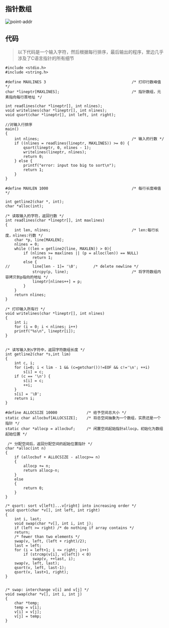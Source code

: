 ## 指针数组


![point-addr](http://7xocno.com1.z0.glb.clouddn.com/point-addr.png)





## 代码


> 以下代码是一个输入字符，然后根据每行排序，最后输出的程序，里边几乎涉及了C语言指针的所有细节

    #include <stdio.h>
    #include <string.h>
    
    #define MAXLINES 3                                   	/* 打印行数峰值 */
    char *lineptr[MAXLINES];                                /* 指针数组，元素指向每行首地址 */
    
    int readlines(char *lineptr[], int nlines);
    void writelines(char *lineptr[], int nlines);
    void qsort(char *lineptr[], int left, int right);
    
    //对输入行排序
    main()
    {
        int nlines;                                         /* 输入的行数 */
        if ((nlines = readlines(lineptr, MAXLINES)) >= 0) {
            qsort(lineptr, 0, nlines - 1);
            writelines(lineptr, nlines);
            return 0;
        } else {
            printf("error: input too big to sort\n");
            return 1;
        }
    }
    
    #define MAXLEN 1000                                     /* 每行长度峰值 */
    
    int getline2(char *, int);
    char *alloc(int);
    
    /* 读取输入的字符，返回行数 */
    int readlines(char *lineptr[], int maxlines)
    {
        int len, nlines;                                    /* len:每行长度，nlines:行数 */
        char *p, line[MAXLEN];
        nlines = 0;
        while ((len = getline2(line, MAXLEN)) > 0){
            if (nlines >= maxlines || (p = alloc(len)) == NULL)
                return 1;
            else {
    //          line[len - 1]= '\0';       /* delete newline */
                strcpy(p, line);							/* 将字符数组内容拷贝到p指向的地址 */
                lineptr[nlines++] = p;
            }
        }
        return nlines;
    }
    
    /* 打印输入所有行 */
    void writelines(char *lineptr[], int nlines)
    {
        int i;
        for (i = 0; i < nlines; i++)
        printf("%s\n", lineptr[i]);		
    }
    
    
    /* 读写输入到s字符中，返回字符数组长度 */
    int getline2(char *s,int lim)
    {
        int c, i;
        for (i=0; i < lim - 1 && (c=getchar())!=EOF && c!='\n'; ++i)
            s[i] = c;
        if (c == '\n') {
            s[i] = c;
            ++i;
        }
        s[i] = '\0';
        return i;
    }
    
    #define ALLOCSIZE 10000             /* 给予空间总大小 */
    static char allocbuf[ALLOCSIZE];    /* 将总空间抽象为一个数组，实质还是一个指针 */
    static char *allocp = allocbuf;     /* 闲置空间起始指针allocp，初始化为数组起始位置 */
    
     /* 分配空间后，返回分配空间的起始位置指针 */
    char *alloc(int n)
    {
        if (allocbuf + ALLOCSIZE - allocp>= n)
        {
            allocp += n;
            return allocp-n;
        }
        else
        {
            return 0;
        }
    }
    
    /* qsort: sort v[left]...v[right] into increasing order */
    void qsort(char *v[], int left, int right)
    {
    	int i, last;
    	void swap(char *v[], int i, int j);
    	if (left >= right) /* do nothing if array contains */
    	return;
    	/* fewer than two elements */
    	swap(v, left, (left + right)/2);
    	last = left;
    	for (i = left+1; i <= right; i++)
    		if (strcmp(v[i], v[left]) < 0)
    			swap(v, ++last, i);
    	swap(v, left, last);
    	qsort(v, left, last-1);
    	qsort(v, last+1, right);
    }
    
    
    /* swap: interchange v[i] and v[j] */
    void swap(char *v[], int i, int j)
    {
    	char *temp;
    	temp = v[i];
    	v[i] = v[j];
    	v[j] = temp;
    }
